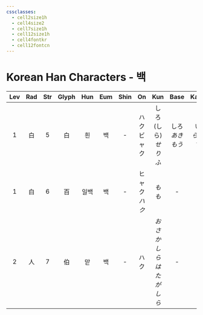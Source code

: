 ```yaml
---
cssclasses:
  - cell2size1h
  - cell4size2
  - cell7size1h
  - cell12size1h
  - cell4fontkr
  - cell12fontcn
---
```


# Korean Han Characters - 백

| Lev | Rad | Str | Glyph | Hun | Eum | Shin |     On      |         Kun          |       Base       |      Kana      | Simp |    Man    |  Can  |        Viet        |
| :-: | :-: | :-: | :---: | :-: | :-: | :--: | :---------: | :------------------: | :--------------: | :------------: | :--: | :-------: | :---: | :----------------: |
|  1  |  白  |  5  |   白   |  흰  |  백  |  -   |  ハク<br>ビャク  | しろ<br>(しら)<br>*せりふ*  | しろ<br>*あき<br>もう* | い<br>*らか<br>す* |  -   |    bái    | baak6 |        bạch        |
|  1  |  白  |  6  |   百   | 일백  |  백  |  -   | ヒャク<br>*ハク* |         *もも*         |        -         |       -        |  -   |    bǎi    | baak3 | bá<br>bách<br>trăm |
|  2  |  人  |  7  |   伯   |  맏  |  백  |  -   |     ハク      | *おさ<br>かしら<br>はたがしら* |        -         |       -        |  -   | bǎi<br>bó | baak3 |         bá         |
